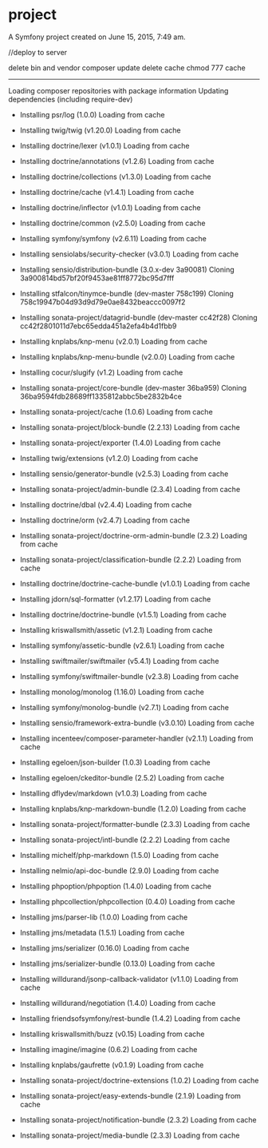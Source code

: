 project
=======

A Symfony project created on June 15, 2015, 7:49 am.

//deploy to server

delete bin and vendor
composer update
delete cache
chmod 777 cache


-------
Loading composer repositories with package information
Updating dependencies (including require-dev)
  - Installing psr/log (1.0.0)
    Loading from cache

  - Installing twig/twig (v1.20.0)
    Loading from cache

  - Installing doctrine/lexer (v1.0.1)
    Loading from cache

  - Installing doctrine/annotations (v1.2.6)
    Loading from cache

  - Installing doctrine/collections (v1.3.0)
    Loading from cache

  - Installing doctrine/cache (v1.4.1)
    Loading from cache

  - Installing doctrine/inflector (v1.0.1)
    Loading from cache

  - Installing doctrine/common (v2.5.0)
    Loading from cache

  - Installing symfony/symfony (v2.6.11)
    Loading from cache

  - Installing sensiolabs/security-checker (v3.0.1)
    Loading from cache

  - Installing sensio/distribution-bundle (3.0.x-dev 3a90081)
    Cloning 3a900814bd57bf20f9453ae81ff8772bc95d7fff

  - Installing stfalcon/tinymce-bundle (dev-master 758c199)
    Cloning 758c19947b04d93d9d79e0ae8432beaccc0097f2

  - Installing sonata-project/datagrid-bundle (dev-master cc42f28)
    Cloning cc42f2801011d7ebc65edda451a2efa4b4d1fbb9

  - Installing knplabs/knp-menu (v2.0.1)
    Loading from cache

  - Installing knplabs/knp-menu-bundle (v2.0.0)
    Loading from cache

  - Installing cocur/slugify (v1.2)
    Loading from cache

  - Installing sonata-project/core-bundle (dev-master 36ba959)
    Cloning 36ba9594fdb28689ff1335812abbc5be2832b4ce

  - Installing sonata-project/cache (1.0.6)
    Loading from cache

  - Installing sonata-project/block-bundle (2.2.13)
    Loading from cache

  - Installing sonata-project/exporter (1.4.0)
    Loading from cache

  - Installing twig/extensions (v1.2.0)
    Loading from cache

  - Installing sensio/generator-bundle (v2.5.3)
    Loading from cache

  - Installing sonata-project/admin-bundle (2.3.4)
    Loading from cache

  - Installing doctrine/dbal (v2.4.4)
    Loading from cache

  - Installing doctrine/orm (v2.4.7)
    Loading from cache

  - Installing sonata-project/doctrine-orm-admin-bundle (2.3.2)
    Loading from cache

  - Installing sonata-project/classification-bundle (2.2.2)
    Loading from cache

  - Installing doctrine/doctrine-cache-bundle (v1.0.1)
    Loading from cache

  - Installing jdorn/sql-formatter (v1.2.17)
    Loading from cache

  - Installing doctrine/doctrine-bundle (v1.5.1)
    Loading from cache

  - Installing kriswallsmith/assetic (v1.2.1)
    Loading from cache

  - Installing symfony/assetic-bundle (v2.6.1)
    Loading from cache

  - Installing swiftmailer/swiftmailer (v5.4.1)
    Loading from cache

  - Installing symfony/swiftmailer-bundle (v2.3.8)
    Loading from cache

  - Installing monolog/monolog (1.16.0)
    Loading from cache

  - Installing symfony/monolog-bundle (v2.7.1)
    Loading from cache

  - Installing sensio/framework-extra-bundle (v3.0.10)
    Loading from cache

  - Installing incenteev/composer-parameter-handler (v2.1.1)
    Loading from cache

  - Installing egeloen/json-builder (1.0.3)
    Loading from cache

  - Installing egeloen/ckeditor-bundle (2.5.2)
    Loading from cache

  - Installing dflydev/markdown (v1.0.3)
    Loading from cache

  - Installing knplabs/knp-markdown-bundle (1.2.0)
    Loading from cache

  - Installing sonata-project/formatter-bundle (2.3.3)
    Loading from cache

  - Installing sonata-project/intl-bundle (2.2.2)
    Loading from cache

  - Installing michelf/php-markdown (1.5.0)
    Loading from cache

  - Installing nelmio/api-doc-bundle (2.9.0)
    Loading from cache

  - Installing phpoption/phpoption (1.4.0)
    Loading from cache

  - Installing phpcollection/phpcollection (0.4.0)
    Loading from cache

  - Installing jms/parser-lib (1.0.0)
    Loading from cache

  - Installing jms/metadata (1.5.1)
    Loading from cache

  - Installing jms/serializer (0.16.0)
    Loading from cache

  - Installing jms/serializer-bundle (0.13.0)
    Loading from cache

  - Installing willdurand/jsonp-callback-validator (v1.1.0)
    Loading from cache

  - Installing willdurand/negotiation (1.4.0)
    Loading from cache

  - Installing friendsofsymfony/rest-bundle (1.4.2)
    Loading from cache

  - Installing kriswallsmith/buzz (v0.15)
    Loading from cache

  - Installing imagine/imagine (0.6.2)
    Loading from cache

  - Installing knplabs/gaufrette (v0.1.9)
    Loading from cache

  - Installing sonata-project/doctrine-extensions (1.0.2)
    Loading from cache

  - Installing sonata-project/easy-extends-bundle (2.1.9)
    Loading from cache

  - Installing sonata-project/notification-bundle (2.3.2)
    Loading from cache

  - Installing sonata-project/media-bundle (2.3.3)
    Loading from cache
